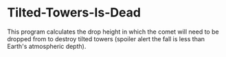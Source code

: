 # Tilted-Towers-Is-Dead
This program calculates the drop height in which the comet will need to be dropped from to destroy tilted towers (spoiler alert the fall is less than Earth's atmospheric depth).
